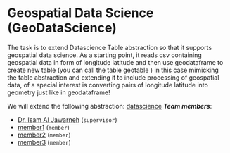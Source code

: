 # Geospatial Data Science (GeoDataScience)


The task is to extend Datascience Table abstraction so that it supports geospatial data science. 
As a starting point, it reads csv containing geospatial data in form of longitude latitude and then use geodataframe 
to create new table (you can call the table geotable ) in this case mimicking the table abstraction and extending it to include 
processing of geospatial data, of a special interest is converting pairs of longitude latitude into geometry just like in geodataframe!

We will extend the following abstraction:
[datascience](https://github.com/data-8/datascience)
***Team members***:
- [Dr. Isam Al Jawarneh](https://isamaljawarneh.github.io/) (```supervisor```)
- [member1]() (```member```)
- [member2]() (```member```) 
- [member3]() (```member```) 


